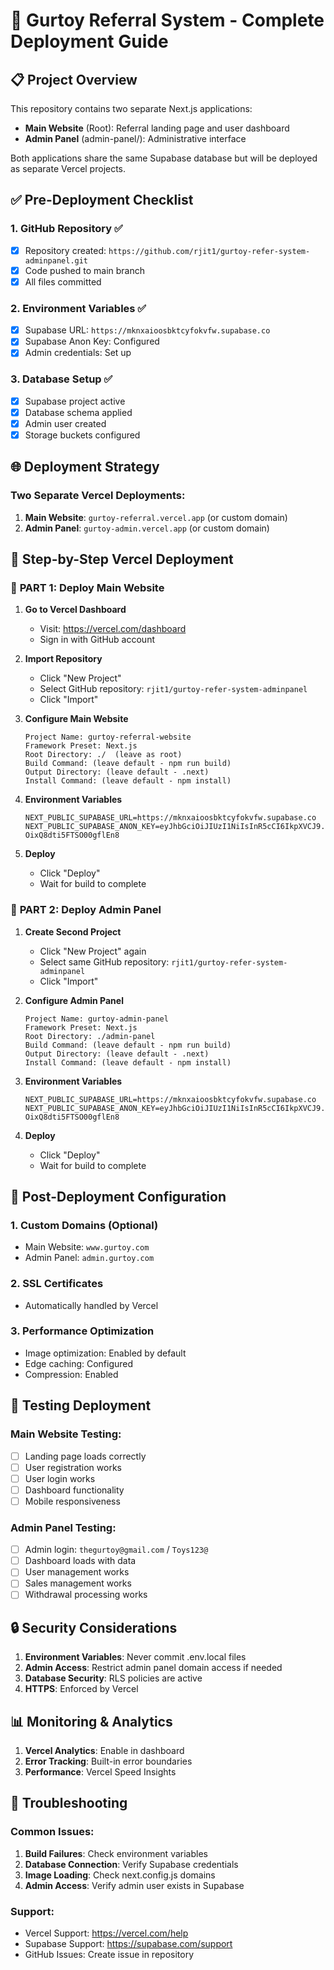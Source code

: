 # 🚀 Gurtoy Referral System - Complete Deployment Guide

## 📋 Project Overview

This repository contains two separate Next.js applications:
- **Main Website** (Root): Referral landing page and user dashboard
- **Admin Panel** (admin-panel/): Administrative interface

Both applications share the same Supabase database but will be deployed as separate Vercel projects.
## ✅ Pre-Deployment Checklist

### 1. GitHub Repository ✅
- [x] Repository created: `https://github.com/rjit1/gurtoy-refer-system-adminpanel.git`
- [x] Code pushed to main branch
- [x] All files committed

### 2. Environment Variables ✅
- [x] Supabase URL: `https://mknxaioosbktcyfokvfw.supabase.co`
- [x] Supabase Anon Key: Configured
- [x] Admin credentials: Set up

### 3. Database Setup ✅
- [x] Supabase project active
- [x] Database schema applied
- [x] Admin user created
- [x] Storage buckets configured

## 🌐 Deployment Strategy

### Two Separate Vercel Deployments:

1. **Main Website**: `gurtoy-referral.vercel.app` (or custom domain)
2. **Admin Panel**: `gurtoy-admin.vercel.app` (or custom domain)

## 📝 Step-by-Step Vercel Deployment

### 🎯 **PART 1: Deploy Main Website**

1. **Go to Vercel Dashboard**
   - Visit: https://vercel.com/dashboard
   - Sign in with GitHub account

2. **Import Repository**
   - Click "New Project"
   - Select GitHub repository: `rjit1/gurtoy-refer-system-adminpanel`
   - Click "Import"

3. **Configure Main Website**
   ```
   Project Name: gurtoy-referral-website
   Framework Preset: Next.js
   Root Directory: ./  (leave as root)
   Build Command: (leave default - npm run build)
   Output Directory: (leave default - .next)
   Install Command: (leave default - npm install)
   ```

4. **Environment Variables**
   ```
   NEXT_PUBLIC_SUPABASE_URL=https://mknxaioosbktcyfokvfw.supabase.co
   NEXT_PUBLIC_SUPABASE_ANON_KEY=eyJhbGciOiJIUzI1NiIsInR5cCI6IkpXVCJ9.eyJpc3MiOiJzdXBhYmFzZSIsInJlZiI6Im1rbnhhaW9vc2JrdGN5Zm9rdmZ3Iiwicm9sZSI6ImFub24iLCJpYXQiOjE3NTUwNjY4NzIsImV4cCI6MjA3MDY0Mjg3Mn0.2UtfvqfZegZ1_hrkngG0O-OixQ8dti5FTSO00gflEn8
   ```

5. **Deploy**
   - Click "Deploy"
   - Wait for build to complete

### 🎯 **PART 2: Deploy Admin Panel**

1. **Create Second Project**
   - Click "New Project" again
   - Select same GitHub repository: `rjit1/gurtoy-refer-system-adminpanel`
   - Click "Import"

2. **Configure Admin Panel**
   ```
   Project Name: gurtoy-admin-panel
   Framework Preset: Next.js
   Root Directory: ./admin-panel
   Build Command: (leave default - npm run build)
   Output Directory: (leave default - .next)
   Install Command: (leave default - npm install)
   ```

3. **Environment Variables**
   ```
   NEXT_PUBLIC_SUPABASE_URL=https://mknxaioosbktcyfokvfw.supabase.co
   NEXT_PUBLIC_SUPABASE_ANON_KEY=eyJhbGciOiJIUzI1NiIsInR5cCI6IkpXVCJ9.eyJpc3MiOiJzdXBhYmFzZSIsInJlZiI6Im1rbnhhaW9vc2JrdGN5Zm9rdmZ3Iiwicm9sZSI6ImFub24iLCJpYXQiOjE3NTUwNjY4NzIsImV4cCI6MjA3MDY0Mjg3Mn0.2UtfvqfZegZ1_hrkngG0O-OixQ8dti5FTSO00gflEn8
   ```

4. **Deploy**
   - Click "Deploy"
   - Wait for build to complete

## 🔧 Post-Deployment Configuration

### 1. Custom Domains (Optional)
- Main Website: `www.gurtoy.com`
- Admin Panel: `admin.gurtoy.com`

### 2. SSL Certificates
- Automatically handled by Vercel

### 3. Performance Optimization
- Image optimization: Enabled by default
- Edge caching: Configured
- Compression: Enabled

## 🧪 Testing Deployment

### Main Website Testing:
- [ ] Landing page loads correctly
- [ ] User registration works
- [ ] User login works
- [ ] Dashboard functionality
- [ ] Mobile responsiveness

### Admin Panel Testing:
- [ ] Admin login: `thegurtoy@gmail.com` / `Toys123@`
- [ ] Dashboard loads with data
- [ ] User management works
- [ ] Sales management works
- [ ] Withdrawal processing works

## 🔒 Security Considerations

1. **Environment Variables**: Never commit .env.local files
2. **Admin Access**: Restrict admin panel domain access if needed
3. **Database Security**: RLS policies are active
4. **HTTPS**: Enforced by Vercel

## 📊 Monitoring & Analytics

1. **Vercel Analytics**: Enable in dashboard
2. **Error Tracking**: Built-in error boundaries
3. **Performance**: Vercel Speed Insights

## 🚨 Troubleshooting

### Common Issues:
1. **Build Failures**: Check environment variables
2. **Database Connection**: Verify Supabase credentials
3. **Image Loading**: Check next.config.js domains
4. **Admin Access**: Verify admin user exists in Supabase

### Support:
- Vercel Support: https://vercel.com/help
- Supabase Support: https://supabase.com/support
- GitHub Issues: Create issue in repository
